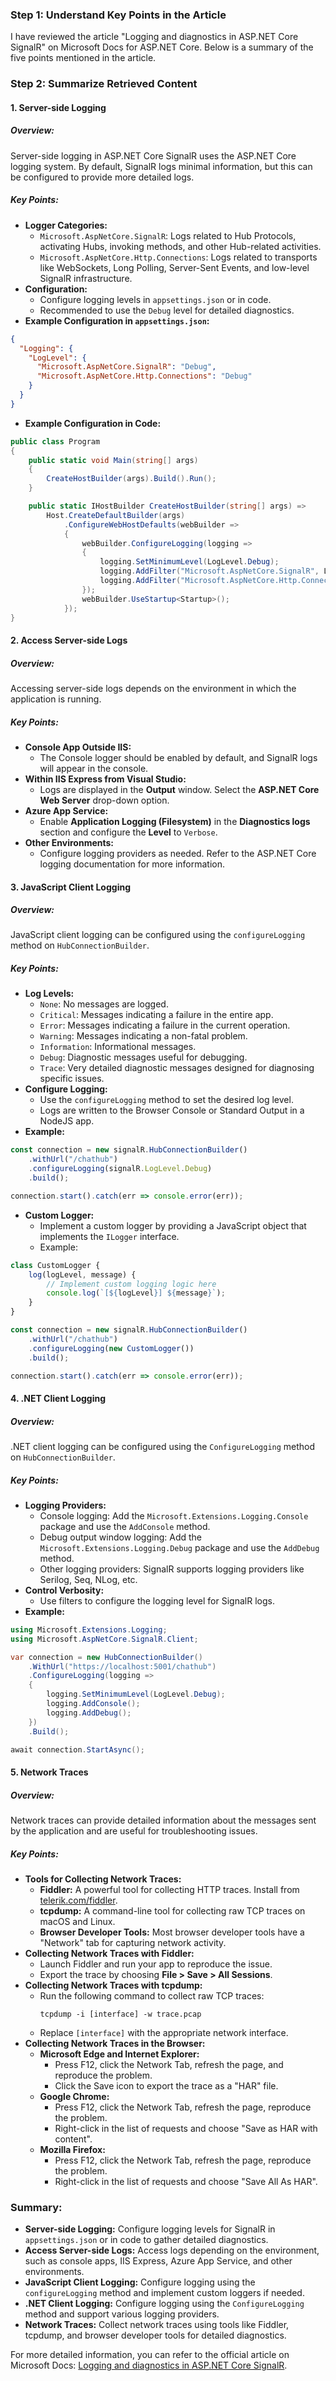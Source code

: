 ### Step 1: Understand Key Points in the Article

I have reviewed the article "Logging and diagnostics in ASP.NET Core SignalR" on Microsoft Docs for ASP.NET Core. Below is a summary of the five points mentioned in the article.

### Step 2: Summarize Retrieved Content

#### 1. Server-side Logging

##### Overview:
Server-side logging in ASP.NET Core SignalR uses the ASP.NET Core logging system. By default, SignalR logs minimal information, but this can be configured to provide more detailed logs.

##### Key Points:
- **Logger Categories:**
  - `Microsoft.AspNetCore.SignalR`: Logs related to Hub Protocols, activating Hubs, invoking methods, and other Hub-related activities.
  - `Microsoft.AspNetCore.Http.Connections`: Logs related to transports like WebSockets, Long Polling, Server-Sent Events, and low-level SignalR infrastructure.
- **Configuration:**
  - Configure logging levels in `appsettings.json` or in code.
  - Recommended to use the `Debug` level for detailed diagnostics.
- **Example Configuration in `appsettings.json`:**

```json name=appsettings.json
{
  "Logging": {
    "LogLevel": {
      "Microsoft.AspNetCore.SignalR": "Debug",
      "Microsoft.AspNetCore.Http.Connections": "Debug"
    }
  }
}
```

- **Example Configuration in Code:**

```csharp name=Program.cs
public class Program
{
    public static void Main(string[] args)
    {
        CreateHostBuilder(args).Build().Run();
    }

    public static IHostBuilder CreateHostBuilder(string[] args) =>
        Host.CreateDefaultBuilder(args)
            .ConfigureWebHostDefaults(webBuilder =>
            {
                webBuilder.ConfigureLogging(logging =>
                {
                    logging.SetMinimumLevel(LogLevel.Debug);
                    logging.AddFilter("Microsoft.AspNetCore.SignalR", LogLevel.Debug);
                    logging.AddFilter("Microsoft.AspNetCore.Http.Connections", LogLevel.Debug);
                });
                webBuilder.UseStartup<Startup>();
            });
}
```

#### 2. Access Server-side Logs

##### Overview:
Accessing server-side logs depends on the environment in which the application is running.

##### Key Points:
- **Console App Outside IIS:**
  - The Console logger should be enabled by default, and SignalR logs will appear in the console.
- **Within IIS Express from Visual Studio:**
  - Logs are displayed in the **Output** window. Select the **ASP.NET Core Web Server** drop-down option.
- **Azure App Service:**
  - Enable **Application Logging (Filesystem)** in the **Diagnostics logs** section and configure the **Level** to `Verbose`.
- **Other Environments:**
  - Configure logging providers as needed. Refer to the ASP.NET Core logging documentation for more information.

#### 3. JavaScript Client Logging

##### Overview:
JavaScript client logging can be configured using the `configureLogging` method on `HubConnectionBuilder`.

##### Key Points:
- **Log Levels:**
  - `None`: No messages are logged.
  - `Critical`: Messages indicating a failure in the entire app.
  - `Error`: Messages indicating a failure in the current operation.
  - `Warning`: Messages indicating a non-fatal problem.
  - `Information`: Informational messages.
  - `Debug`: Diagnostic messages useful for debugging.
  - `Trace`: Very detailed diagnostic messages designed for diagnosing specific issues.
- **Configure Logging:**
  - Use the `configureLogging` method to set the desired log level.
  - Logs are written to the Browser Console or Standard Output in a NodeJS app.
- **Example:**

```javascript name=signalr-client.js
const connection = new signalR.HubConnectionBuilder()
    .withUrl("/chathub")
    .configureLogging(signalR.LogLevel.Debug)
    .build();

connection.start().catch(err => console.error(err));
```

- **Custom Logger:**
  - Implement a custom logger by providing a JavaScript object that implements the `ILogger` interface.
  - Example:

```typescript name=custom-logger.ts
class CustomLogger {
    log(logLevel, message) {
        // Implement custom logging logic here
        console.log(`[${logLevel}] ${message}`);
    }
}

const connection = new signalR.HubConnectionBuilder()
    .withUrl("/chathub")
    .configureLogging(new CustomLogger())
    .build();

connection.start().catch(err => console.error(err));
```

#### 4. .NET Client Logging

##### Overview:
.NET client logging can be configured using the `ConfigureLogging` method on `HubConnectionBuilder`.

##### Key Points:
- **Logging Providers:**
  - Console logging: Add the `Microsoft.Extensions.Logging.Console` package and use the `AddConsole` method.
  - Debug output window logging: Add the `Microsoft.Extensions.Logging.Debug` package and use the `AddDebug` method.
  - Other logging providers: SignalR supports logging providers like Serilog, Seq, NLog, etc.
- **Control Verbosity:**
  - Use filters to configure the logging level for SignalR logs.
- **Example:**

```csharp name=Program.cs
using Microsoft.Extensions.Logging;
using Microsoft.AspNetCore.SignalR.Client;

var connection = new HubConnectionBuilder()
    .WithUrl("https://localhost:5001/chathub")
    .ConfigureLogging(logging =>
    {
        logging.SetMinimumLevel(LogLevel.Debug);
        logging.AddConsole();
        logging.AddDebug();
    })
    .Build();

await connection.StartAsync();
```

#### 5. Network Traces

##### Overview:
Network traces can provide detailed information about the messages sent by the application and are useful for troubleshooting issues.

##### Key Points:
- **Tools for Collecting Network Traces:**
  - **Fiddler:** A powerful tool for collecting HTTP traces. Install from [telerik.com/fiddler](https://www.telerik.com/fiddler).
  - **tcpdump:** A command-line tool for collecting raw TCP traces on macOS and Linux.
  - **Browser Developer Tools:** Most browser developer tools have a "Network" tab for capturing network activity.
- **Collecting Network Traces with Fiddler:**
  - Launch Fiddler and run your app to reproduce the issue.
  - Export the trace by choosing **File > Save > All Sessions**.
- **Collecting Network Traces with tcpdump:**
  - Run the following command to collect raw TCP traces:
    ```console
    tcpdump -i [interface] -w trace.pcap
    ```
  - Replace `[interface]` with the appropriate network interface.
- **Collecting Network Traces in the Browser:**
  - **Microsoft Edge and Internet Explorer:**
    - Press F12, click the Network Tab, refresh the page, and reproduce the problem.
    - Click the Save icon to export the trace as a "HAR" file.
  - **Google Chrome:**
    - Press F12, click the Network Tab, refresh the page, reproduce the problem.
    - Right-click in the list of requests and choose "Save as HAR with content".
  - **Mozilla Firefox:**
    - Press F12, click the Network Tab, refresh the page, reproduce the problem.
    - Right-click in the list of requests and choose "Save All As HAR".

### Summary:

- **Server-side Logging:** Configure logging levels for SignalR in `appsettings.json` or in code to gather detailed diagnostics.
- **Access Server-side Logs:** Access logs depending on the environment, such as console apps, IIS Express, Azure App Service, and other environments.
- **JavaScript Client Logging:** Configure logging using the `configureLogging` method and implement custom loggers if needed.
- **.NET Client Logging:** Configure logging using the `ConfigureLogging` method and support various logging providers.
- **Network Traces:** Collect network traces using tools like Fiddler, tcpdump, and browser developer tools for detailed diagnostics.

For more detailed information, you can refer to the official article on Microsoft Docs: [Logging and diagnostics in ASP.NET Core SignalR](https://docs.microsoft.com/en-us/aspnet/core/signalr/diagnostics).